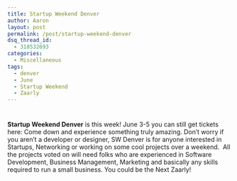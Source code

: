 ```yaml
---
title: Startup Weekend Denver
author: Aaron
layout: post
permalink: /post/startup-weekend-denver
dsq_thread_id:
  - 318532693
categories:
  - Miscellaneous
tags:
  - denver
  - June
  - Startup Weekend
  - Zaarly
---
```

# 

**Startup Weekend Denver** is this week! June 3-5 you can still get tickets here:  Come down and experience something truly amazing. Don’t worry if you aren’t a developer or designer, SW Denver is for anyone interested in Startups, Networking or working on some cool projects over a weekend.  All the projects voted on will need folks who are experienced in Software Development, Business Management, Marketing and basically any skills required to run a small business. You could be the Next Zaarly!